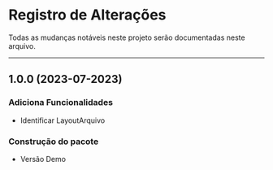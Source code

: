 # Registro de Alterações

Todas as mudanças notáveis neste projeto serão documentadas neste arquivo.

---

## 1.0.0 (2023-07-2023)

### Adiciona Funcionalidades

* Identificar LayoutArquivo

### Construção do pacote

* Versão Demo
